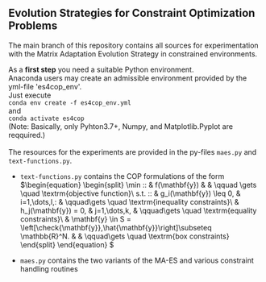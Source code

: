 ## Evolution Strategies for Constraint Optimization Problems  
The main branch of this repository contains all sources for experimentation with the Matrix Adaptation Evolution Strategy in constrained environments.  
  
As a **first step** you need a suitable Python environment.  
Anaconda users may create an admissible environment provided by the yml-file 'es4cop_env'.  
Just execute  
`conda env create -f es4cop_env.yml`  
and  
`conda activate es4cop`  
(<emph>Note: Basically, only Pyhton3.7+, Numpy, and Matplotlib.Pyplot are reqquired.</emph>)
<br><br>
The resources for the experiments are provided in the py-files `maes.py` and `text-functions.py`.
- `text-functions.py` contains the COP formulations of the form
      $\begin{equation}
        \begin{split}
           \min \:\: & f(\mathbf{y})  & & \qquad \gets \quad \textrm{objective function}\\
    s.t. \:\: & g_i(\mathbf{y}) \leq 0,  & i=1,\dots,l,\: & \qquad\gets \quad \textrm{inequality constraints}\\
     & h_j(\mathbf{y}) = 0,     & j=1,\dots,k, & \qquad\gets \quad \textrm{equality constraints}\\
     & \mathbf{y} \in S = \left[\check{\mathbf{y}},\hat{\mathbf{y}}\right]\subseteq \mathbb{R}^N. & & \qquad\gets \quad \textrm{box constraints}
  \end{split}
\end{equation} $

- `maes.py` contains the two variants of the MA-ES and various constraint handling routines
